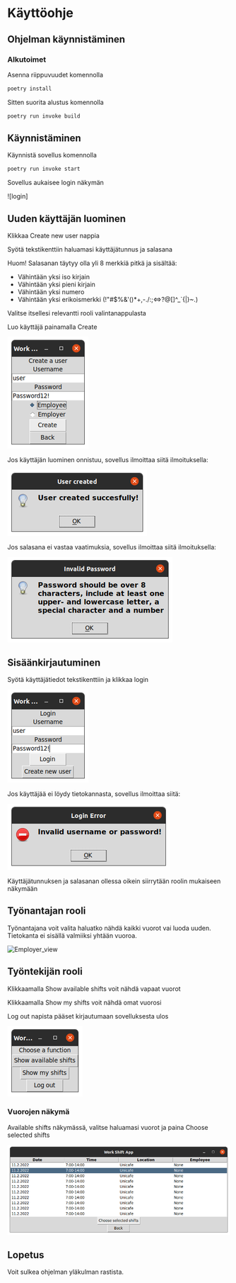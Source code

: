# Käyttöohje

## Ohjelman käynnistäminen

### Alkutoimet

Asenna riippuvuudet komennolla 

```bash
poetry install
```
Sitten suorita alustus komennolla

```bash
poetry run invoke build
```

## Käynnistäminen

Käynnistä sovellus komennolla

```bash
poetry run invoke start
```
Sovellus aukaisee login näkymän

![login]

## Uuden käyttäjän luominen

Klikkaa Create new user nappia

Syötä tekstikenttiin haluamasi käyttäjätunnus ja salasana

Huom! Salasanan täytyy olla yli 8 merkkiä pitkä ja sisältää:
- Vähintään yksi iso kirjain
- Vähintään yksi pieni kirjain 
- Vähintään yksi numero 
- Vähintään yksi erikoismerkki (!"#$%&'()*+,-./:;<=>?@[\]^_`{|}~.)

Valitse itsellesi relevantti rooli valintanappulasta

Luo käyttäjä painamalla Create

![create user](https://github.com/evahteri/ot-harjoitustyo/blob/master/dokumentaatio/kuvat/Screenshot%20from%202022-05-03%2014-57-00.png)

Jos käyttäjän luominen onnistuu, sovellus ilmoittaa siitä ilmoituksella:

![created succesfully](https://github.com/evahteri/ot-harjoitustyo/blob/master/dokumentaatio/kuvat/Screenshot%20from%202022-05-03%2014-57-07.png)

Jos salasana ei vastaa vaatimuksia, sovellus ilmoittaa siitä ilmoituksella:

![not succesfull](https://github.com/evahteri/ot-harjoitustyo/blob/master/dokumentaatio/kuvat/Screenshot%20from%202022-05-03%2014-57-21.png)

## Sisäänkirjautuminen
Syötä käyttäjätiedot tekstikenttiin ja klikkaa login

![login view](https://github.com/evahteri/ot-harjoitustyo/blob/master/dokumentaatio/kuvat/Screenshot%20from%202022-05-03%2014-57-50.png)

Jos käyttäjää ei löydy tietokannasta, sovellus ilmoittaa siitä:

![invalid](https://github.com/evahteri/ot-harjoitustyo/blob/master/dokumentaatio/kuvat/Screenshot%20from%202022-05-03%2014-59-14.png)

Käyttäjätunnuksen ja salasanan ollessa oikein siirrytään roolin mukaiseen näkymään

## Työnantajan rooli

Työnantajana voit valita haluatko nähdä kaikki vuorot vai luoda uuden. Tietokanta ei sisällä valmiiksi yhtään vuoroa.

![Employer_view]()
 
## Työntekijän rooli

Klikkaamalla Show available shifts voit nähdä vapaat vuorot

Klikkaamalla Show my shifts voit nähdä omat vuorosi

Log out napista pääset kirjautumaan sovelluksesta ulos

![employee view](https://github.com/evahteri/ot-harjoitustyo/blob/master/dokumentaatio/kuvat/Screenshot%20from%202022-05-03%2014-57-55.png)


### Vuorojen näkymä

Available shifts näkymässä, valitse haluamasi vuorot ja paina Choose selected shifts

![shifts](https://github.com/evahteri/ot-harjoitustyo/blob/master/dokumentaatio/kuvat/Screenshot%20from%202022-05-03%2014-58-03.png)


## Lopetus

Voit sulkea ohjelman yläkulman rastista. 
